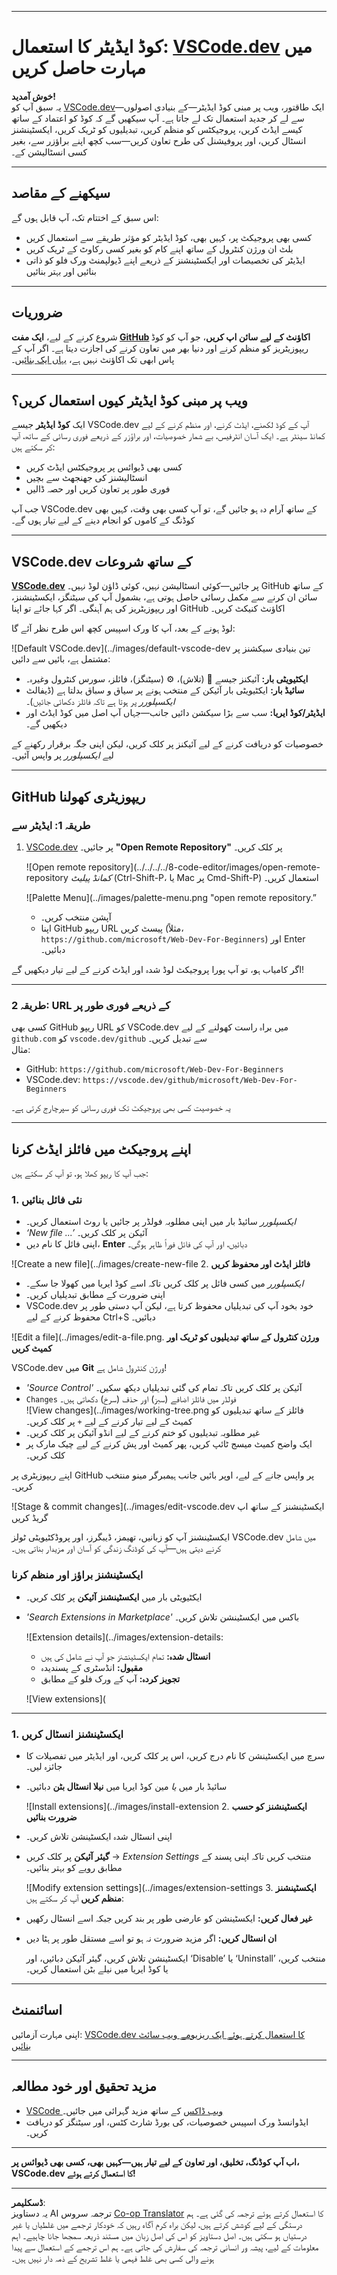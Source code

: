 <!--
CO_OP_TRANSLATOR_METADATA:
{
  "original_hash": "f8d4b0284f3fc1de7eb65073d8338cca",
  "translation_date": "2025-10-03T08:44:36+00:00",
  "source_file": "8-code-editor/1-using-a-code-editor/README.md",
  "language_code": "ur"
}
-->
***

# کوڈ ایڈیٹر کا استعمال: [VSCode.dev](https://vscode.dev) میں مہارت حاصل کریں

**خوش آمدید!**  
یہ سبق آپ کو [VSCode.dev](https://vscode.dev)—ایک طاقتور، ویب پر مبنی کوڈ ایڈیٹر—کے بنیادی اصولوں سے لے کر جدید استعمال تک لے جاتا ہے۔ آپ سیکھیں گے کہ کوڈ کو اعتماد کے ساتھ کیسے ایڈٹ کریں، پروجیکٹس کو منظم کریں، تبدیلیوں کو ٹریک کریں، ایکسٹینشنز انسٹال کریں، اور پروفیشنل کی طرح تعاون کریں—سب کچھ اپنے براؤزر سے، بغیر کسی انسٹالیشن کے۔

***

## سیکھنے کے مقاصد

اس سبق کے اختتام تک، آپ قابل ہوں گے:

- کسی بھی پروجیکٹ پر، کہیں بھی، کوڈ ایڈیٹر کو مؤثر طریقے سے استعمال کریں
- بلٹ ان ورژن کنٹرول کے ساتھ اپنے کام کو بغیر کسی رکاوٹ کے ٹریک کریں
- ایڈیٹر کی تخصیصات اور ایکسٹینشنز کے ذریعے اپنے ڈیولپمنٹ ورک فلو کو ذاتی بنائیں اور بہتر بنائیں

***

## ضروریات

شروع کرنے کے لیے، **ایک مفت [GitHub](https://github.com) اکاؤنٹ کے لیے سائن اپ کریں**، جو آپ کو کوڈ ریپوزیٹریز کو منظم کرنے اور دنیا بھر میں تعاون کرنے کی اجازت دیتا ہے۔ اگر آپ کے پاس ابھی تک اکاؤنٹ نہیں ہے، [یہاں ایک بنائیں](https://github.com/)۔

***

## ویب پر مبنی کوڈ ایڈیٹر کیوں استعمال کریں؟

ایک **کوڈ ایڈیٹر** جیسے VSCode.dev آپ کے کوڈ لکھنے، ایڈٹ کرنے، اور منظم کرنے کے لیے کمانڈ سینٹر ہے۔ ایک آسان انٹرفیس، بے شمار خصوصیات، اور براؤزر کے ذریعے فوری رسائی کے ساتھ، آپ کر سکتے ہیں:

- کسی بھی ڈیوائس پر پروجیکٹس ایڈٹ کریں
- انسٹالیشنز کی جھنجھٹ سے بچیں
- فوری طور پر تعاون کریں اور حصہ ڈالیں

جب آپ VSCode.dev کے ساتھ آرام دہ ہو جائیں گے، تو آپ کسی بھی وقت، کہیں بھی کوڈنگ کے کاموں کو انجام دینے کے لیے تیار ہوں گے۔

***

## VSCode.dev کے ساتھ شروعات

**[VSCode.dev](https://vscode.dev)** پر جائیں—کوئی انسٹالیشن نہیں، کوئی ڈاؤن لوڈ نہیں۔ GitHub کے ساتھ سائن ان کرنے سے مکمل رسائی حاصل ہوتی ہے، بشمول آپ کی سیٹنگز، ایکسٹینشنز، اور ریپوزیٹریز کی ہم آہنگی۔ اگر کہا جائے تو اپنا GitHub اکاؤنٹ کنیکٹ کریں۔

لوڈ ہونے کے بعد، آپ کا ورک اسپیس کچھ اس طرح نظر آئے گا:

![Default VSCode.dev](../images/default-vscode-dev تین بنیادی سیکشنز پر مشتمل ہے، بائیں سے دائیں:
- **ایکٹیویٹی بار:** آئیکنز جیسے 🔎 (تلاش)، ⚙️ (سیٹنگز)، فائلز، سورس کنٹرول وغیرہ۔
- **سائیڈ بار:** ایکٹیویٹی بار آئیکن کے منتخب ہونے پر سیاق و سباق بدلتا ہے (ڈیفالٹ *ایکسپلورر* پر ہوتا ہے تاکہ فائلز دکھائی جائیں)۔
- **ایڈیٹر/کوڈ ایریا:** سب سے بڑا سیکشن دائیں جانب—جہاں آپ اصل میں کوڈ ایڈٹ اور دیکھیں گے۔

خصوصیات کو دریافت کرنے کے لیے آئیکنز پر کلک کریں، لیکن اپنی جگہ برقرار رکھنے کے لیے _ایکسپلورر_ پر واپس آئیں۔

***

## GitHub ریپوزیٹری کھولنا

### طریقہ 1: ایڈیٹر سے

1. [VSCode.dev](https://vscode.dev) پر جائیں۔ **"Open Remote Repository"** پر کلک کریں۔

   ![Open remote repository](../../../../8-code-editor/images/open-remote-repository _کمانڈ پیلیٹ_ (Ctrl-Shift-P، یا Mac پر Cmd-Shift-P) استعمال کریں۔

   ![Palette Menu](../images/palette-menu.png "open remote repository.”
   - آپشن منتخب کریں۔
   - اپنا GitHub ریپو URL پیسٹ کریں (مثلاً، `https://github.com/microsoft/Web-Dev-For-Beginners`) اور Enter دبائیں۔

اگر کامیاب ہو، تو آپ پورا پروجیکٹ لوڈ شدہ اور ایڈٹ کرنے کے لیے تیار دیکھیں گے!

***

### طریقہ 2: URL کے ذریعے فوری طور پر

کسی بھی GitHub ریپو URL کو VSCode.dev میں براہ راست کھولنے کے لیے `github.com` کو `vscode.dev/github` سے تبدیل کریں۔  
مثال:

- GitHub: `https://github.com/microsoft/Web-Dev-For-Beginners`
- VSCode.dev: `https://vscode.dev/github/microsoft/Web-Dev-For-Beginners`

یہ خصوصیت کسی بھی پروجیکٹ تک فوری رسائی کو سپرچارج کرتی ہے۔

***

## اپنے پروجیکٹ میں فائلز ایڈٹ کرنا

جب آپ کا ریپو کھلا ہو، تو آپ کر سکتے ہیں:

### 1. **نئی فائل بنائیں**
- *ایکسپلورر* سائیڈ بار میں اپنی مطلوبہ فولڈر پر جائیں یا روٹ استعمال کریں۔
- _‘New file ...’_ آئیکن پر کلک کریں۔
- اپنی فائل کا نام دیں، **Enter** دبائیں، اور آپ کی فائل فوراً ظاہر ہوگی۔

![Create a new file](../images/create-new-file 2. **فائلز ایڈٹ اور محفوظ کریں**

- *ایکسپلورر* میں کسی فائل پر کلک کریں تاکہ اسے کوڈ ایریا میں کھولا جا سکے۔
- اپنی ضرورت کے مطابق تبدیلیاں کریں۔
- VSCode.dev خود بخود آپ کی تبدیلیاں محفوظ کرتا ہے، لیکن آپ دستی طور پر محفوظ کرنے کے لیے Ctrl+S دبائیں۔

![Edit a file](../images/edit-a-file.png. **ورژن کنٹرول کے ساتھ تبدیلیوں کو ٹریک اور کمیٹ کریں**

VSCode.dev میں **Git** ورژن کنٹرول شامل ہے!

- _'Source Control'_ آئیکن پر کلک کریں تاکہ تمام کی گئی تبدیلیاں دیکھ سکیں۔
- `Changes` فولڈر میں فائلز اضافے (سبز) اور حذف (سرخ) دکھاتی ہیں۔  
  ![View changes](../images/working-tree.png فائلز کے ساتھ تبدیلیوں کو کمیٹ کے لیے تیار کرنے کے لیے `+` پر کلک کریں۔
- غیر مطلوبہ تبدیلیوں کو ختم کرنے کے لیے انڈو آئیکن پر کلک کریں۔
- ایک واضح کمیٹ میسج ٹائپ کریں، پھر کمیٹ اور پش کرنے کے لیے چیک مارک پر کلک کریں۔

اپنے ریپوزیٹری پر GitHub پر واپس جانے کے لیے، اوپر بائیں جانب ہیمبرگر مینو منتخب کریں۔

![Stage & commit changes](../images/edit-vscode.dev ایکسٹینشنز کے ساتھ اپ گریڈ کریں

ایکسٹینشنز آپ کو زبانیں، تھیمز، ڈیبگرز، اور پروڈکٹیویٹی ٹولز VSCode.dev میں شامل کرنے دیتی ہیں—آپ کی کوڈنگ زندگی کو آسان اور مزیدار بناتی ہیں۔

### ایکسٹینشنز براؤز اور منظم کرنا

- ایکٹیویٹی بار میں **ایکسٹینشنز آئیکن** پر کلک کریں۔
- _'Search Extensions in Marketplace'_ باکس میں ایکسٹینشن تلاش کریں۔

  ![Extension details](../images/extension-details:
  - **انسٹال شدہ:** تمام ایکسٹینشنز جو آپ نے شامل کی ہیں
  - **مقبول:** انڈسٹری کے پسندیدہ
  - **تجویز کردہ:** آپ کے ورک فلو کے مطابق

  ![View extensions](

  

***

### 1. **ایکسٹینشنز انسٹال کریں**

- سرچ میں ایکسٹینشن کا نام درج کریں، اس پر کلک کریں، اور ایڈیٹر میں تفصیلات کا جائزہ لیں۔
- سائیڈ بار میں _یا_ مین کوڈ ایریا میں **نیلا انسٹال بٹن** دبائیں۔

  ![Install extensions](../images/install-extension 2. **ایکسٹینشنز کو حسب ضرورت بنائیں**

- اپنی انسٹال شدہ ایکسٹینشن تلاش کریں۔
- **گیئر آئیکن** پر کلک کریں → _Extension Settings_ منتخب کریں تاکہ اپنی پسند کے مطابق رویے کو بہتر بنائیں۔

  ![Modify extension settings](../images/extension-settings 3. **ایکسٹینشنز منظم کریں**
آپ کر سکتے ہیں:

- **غیر فعال کریں:** ایکسٹینشن کو عارضی طور پر بند کریں جبکہ اسے انسٹال رکھیں
- **ان انسٹال کریں:** اگر مزید ضرورت نہ ہو تو اسے مستقل طور پر ہٹا دیں

  ایکسٹینشن تلاش کریں، گیئر آئیکن دبائیں، اور ‘Disable’ یا ‘Uninstall’ منتخب کریں، یا کوڈ ایریا میں نیلے بٹن استعمال کریں۔

***

## اسائنمنٹ

اپنی مہارت آزمائیں: [VSCode.dev کا استعمال کرتے ہوئے ایک ریزیومے ویب سائٹ بنائیں](https://github.com/microsoft/Web-Dev-For-Beginners/blob/main/8-code-editor/1-using-a-code-editor/assignment.md)

***

## مزید تحقیق اور خود مطالعہ

- [VSCode ویب ڈاکس](https://code.visualstudio.com/docs/editor/vscode-web?WT.mc_id=academic-0000-alfredodeza) کے ساتھ مزید گہرائی میں جائیں۔
- ایڈوانسڈ ورک اسپیس خصوصیات، کی بورڈ شارٹ کٹس، اور سیٹنگز کو دریافت کریں۔

***

**اب آپ کوڈنگ، تخلیق، اور تعاون کے لیے تیار ہیں—کہیں بھی، کسی بھی ڈیوائس پر، VSCode.dev کا استعمال کرتے ہوئے!**

---

**ڈسکلیمر**:  
یہ دستاویز AI ترجمہ سروس [Co-op Translator](https://github.com/Azure/co-op-translator) کا استعمال کرتے ہوئے ترجمہ کی گئی ہے۔ ہم درستگی کے لیے کوشش کرتے ہیں، لیکن براہ کرم آگاہ رہیں کہ خودکار ترجمے میں غلطیاں یا غیر درستیاں ہو سکتی ہیں۔ اصل دستاویز کو اس کی اصل زبان میں مستند ذریعہ سمجھا جانا چاہیے۔ اہم معلومات کے لیے، پیشہ ور انسانی ترجمہ کی سفارش کی جاتی ہے۔ ہم اس ترجمے کے استعمال سے پیدا ہونے والی کسی بھی غلط فہمی یا غلط تشریح کے ذمہ دار نہیں ہیں۔